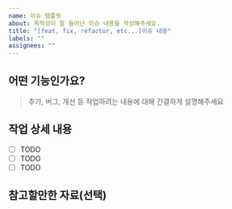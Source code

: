 ```yaml
---
name: 이슈 템플릿
about: 목적성이 잘 들어난 이슈 내용을 작성해주세요.
title: "[feat, fix, refactor, etc...]이슈 내용"
labels: ""
assignees: ""
---
```


## 어떤 기능인가요?

> 추가, 버그, 개선 등 작업하려는 내용에 대해 간결하게 설명해주세요

## 작업 상세 내용

- [ ] TODO
- [ ] TODO
- [ ] TODO

## 참고할만한 자료(선택)
